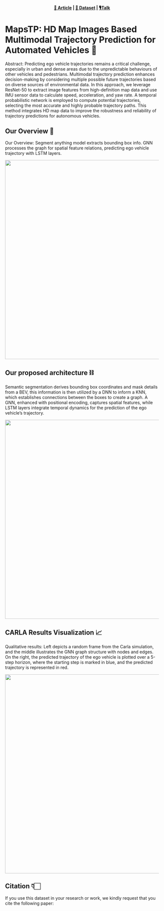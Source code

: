<p align="center">
    <h4 align="center"><a href="https://library.imaging.org/ei/articles/36/17/AVM-115">📑 Article</a>  | <a href="https://drive.google.com/drive/folders/1JPb64bGV88ymZkJrUBaKQg12tToZVF7T?usp=sharing">📂 Dataset</a> | <a href="https://docs.google.com/presentation/d/1R7yt0BJVVkZIXfyz3MIcuNJkGIw8Z_Vk/edit#slide=id.p1">🎙️Talk</a>    </h4> 
</p>

# MapsTP: HD Map Images Based Multimodal Trajectory Prediction for Automated Vehicles 🚗

Abstract: Predicting ego vehicle trajectories remains a critical challenge, especially in urban and dense areas
due to the unpredictable behaviours of other vehicles and pedestrians. Multimodal trajectory prediction
enhances decision-making by considering multiple possible future trajectories based on diverse sources of
environmental data. In this approach, we leverage ResNet-50 to extract image features from high-definition
map data and use IMU sensor data to calculate speed, acceleration, and yaw rate. A temporal probabilistic
network is employed to compute potential trajectories, selecting the most accurate and highly probable
trajectory paths. This method integrates HD map data to improve the robustness and reliability of trajectory
predictions for autonomous vehicles.

## Our Overview 📑
Our Overview: Segment anything model extracts bounding box info. GNN processes the graph for spatial feature relations, predicting ego vehicle trajectory with LSTM layers.

<img src="https://github.com/sharmasushil/Optimizing-Ego-Vehicle-Trajectory-Prediction-The-Graph-Enhancement-Approach/assets/70905483/ad96c3e6-42d0-4553-8aea-fbcfac442e37" width ="650">


## Our proposed architecture ⛓️
Semantic segmentation derives bounding box coordinates and mask details from a BEV, this information is then utilized by a DNN to inform a KNN, which establishes connections between the boxes to create a graph. A GNN, enhanced with positional encoding, captures spatial features, while LSTM layers integrate temporal dynamics for the prediction of the ego vehicle’s trajectory.

<img src="https://github.com/sharmasushil/Optimizing-Ego-Vehicle-Trajectory-Prediction-The-Graph-Enhancement-Approach/assets/70905483/140fda00-482d-448f-bc57-663990356165" width = "650">

## CARLA Results Visualization 📈

Qualitative results: Left depicts a random frame from the Carla simulation, and the middle illustrates the GNN graph structure
with nodes and edges. On the right, the predicted trajectory of the ego vehicle is plotted over a 5-step horizon, where the starting step is
marked in blue, and the predicted trajectory is represented in red.


<img src="https://github.com/sharmasushil/Optimizing-Ego-Vehicle-Trajectory-Prediction-The-Graph-Enhancement-Approach/assets/70905483/b97c4dc1-cfe0-400d-a285-cc26e894ab6b" width ="650">

## Citation 👇🏻
If you use this dataset in your research or work, we kindly request that you cite the following paper:
